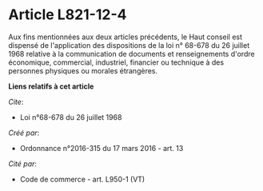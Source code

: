 # Article L821-12-4

Aux fins mentionnées aux deux articles précédents, le Haut conseil est dispensé de l'application des dispositions de la loi
n° 68-678 du 26 juillet 1968 relative à la communication de documents et renseignements d'ordre économique, commercial,
industriel, financier ou technique à des personnes physiques ou morales étrangères.

**Liens relatifs à cet article**

_Cite_:

  - Loi n°68-678 du 26 juillet 1968

_Créé par_:

  - Ordonnance n°2016-315 du 17 mars 2016 - art. 13

_Cité par_:

  - Code de commerce - art. L950-1 (VT)
